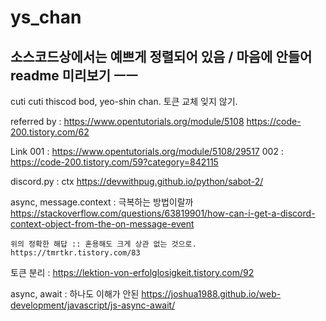 # ys_chan
소스코드상에서는 예쁘게 정렬되어 있음 / 
마음에 안들어 readme 미리보기 ㅡㅡ
----------------------------------------

cuti cuti thiscod bod, yeo-shin chan.
토큰 교체 잊지 않기.

referred by :
https://www.opentutorials.org/module/5108
https://code-200.tistory.com/62

Link 001   : https://www.opentutorials.org/module/5108/29517
002        : https://code-200.tistory.com/59?category=842115


discord.py : ctx
https://devwithpug.github.io/python/sabot-2/

async, message.context : 극복하는 방법이랄까
https://stackoverflow.com/questions/63819901/how-can-i-get-a-discord-context-object-from-the-on-message-event

    위의 정확한 해답 :: 혼용해도 크게 상관 없는 것으로.
    https://tmrtkr.tistory.com/83


토큰 분리 :
https://lektion-von-erfolglosigkeit.tistory.com/92

async, await : 하나도 이해가 안된
https://joshua1988.github.io/web-development/javascript/js-async-await/
